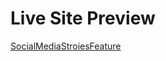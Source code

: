 <h1>Live Site Preview</h1> <a href="https://deveshshukla.github.io/PracticeRepo/SocialMediaStroiesFeature" target="_blank">SocialMediaStroiesFeature</a>
